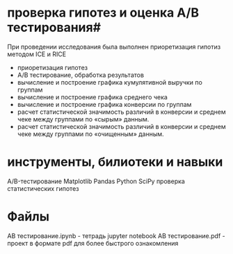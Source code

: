# проверка гипотез и оценка А/В тестирования#
При проведении исследования была выполнен приоретизация гипотиз методом ICE и RICE
- приоретизация гипотез
- А/В тестирование, обработка результатов
- вычисление и построение графика кумулятивной выручки по группам
- вычисление и построение графика среднего чека
- вычисление и построение графика конверсии по группам
- расчет статистической значимость различий в конверсии и среднем чеке между группами по «сырым» данным.
- расчет статистической значимость различий в конверсии и среднем чеке между группами по «очищенным» данным.

# инструменты, билиотеки и навыки
A/B-тестирование Matplotlib
Pandas Python SciPy
проверка статистических гипотез

# Файлы
AB тестирование.ipynb - тетрадь jupyter notebook
AB тестирование.pdf - проект в формате pdf для более быстрого ознакомления


